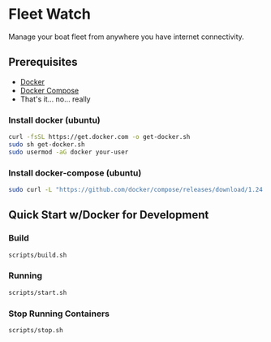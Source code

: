 # Fleet Watch

Manage your boat fleet from anywhere you have internet connectivity.

## Prerequisites

- [Docker](https://docs.docker.com/install/)
- [Docker Compose](https://docs.docker.com/compose/)
- That's it... no... really

### Install docker (ubuntu)

```bash
curl -fsSL https://get.docker.com -o get-docker.sh
sudo sh get-docker.sh
sudo usermod -aG docker your-user
```

### Install docker-compose (ubuntu)

```bash
sudo curl -L "https://github.com/docker/compose/releases/download/1.24.1/docker-compose-$(uname -s)-$(uname -m)" -o /usr/local/bin/docker-compose
```

## Quick Start w/Docker for Development

### Build

```bash
scripts/build.sh
```

### Running

```bash
scripts/start.sh
```

### Stop Running Containers

```bash
scripts/stop.sh
```

